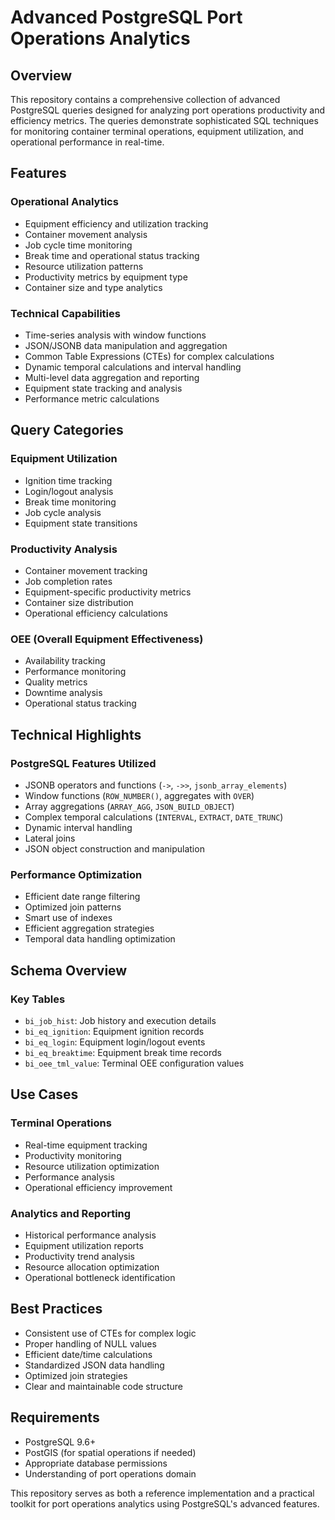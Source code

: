 # Advanced PostgreSQL Port Operations Analytics

## Overview
This repository contains a comprehensive collection of advanced PostgreSQL queries designed for analyzing port operations productivity and efficiency metrics. The queries demonstrate sophisticated SQL techniques for monitoring container terminal operations, equipment utilization, and operational performance in real-time.

## Features

### Operational Analytics
- Equipment efficiency and utilization tracking
- Container movement analysis
- Job cycle time monitoring
- Break time and operational status tracking
- Resource utilization patterns
- Productivity metrics by equipment type
- Container size and type analytics

### Technical Capabilities
- Time-series analysis with window functions
- JSON/JSONB data manipulation and aggregation
- Common Table Expressions (CTEs) for complex calculations
- Dynamic temporal calculations and interval handling
- Multi-level data aggregation and reporting
- Equipment state tracking and analysis
- Performance metric calculations

## Query Categories

### Equipment Utilization
- Ignition time tracking
- Login/logout analysis
- Break time monitoring
- Job cycle analysis
- Equipment state transitions

### Productivity Analysis
- Container movement tracking
- Job completion rates
- Equipment-specific productivity metrics
- Container size distribution
- Operational efficiency calculations

### OEE (Overall Equipment Effectiveness)
- Availability tracking
- Performance monitoring
- Quality metrics
- Downtime analysis
- Operational status tracking

## Technical Highlights

### PostgreSQL Features Utilized
- JSONB operators and functions (`->`, `->>`, `jsonb_array_elements`)
- Window functions (`ROW_NUMBER()`, aggregates with `OVER`)
- Array aggregations (`ARRAY_AGG`, `JSON_BUILD_OBJECT`)
- Complex temporal calculations (`INTERVAL`, `EXTRACT`, `DATE_TRUNC`)
- Dynamic interval handling
- Lateral joins
- JSON object construction and manipulation

### Performance Optimization
- Efficient date range filtering
- Optimized join patterns
- Smart use of indexes
- Efficient aggregation strategies
- Temporal data handling optimization

## Schema Overview

### Key Tables
- `bi_job_hist`: Job history and execution details
- `bi_eq_ignition`: Equipment ignition records
- `bi_eq_login`: Equipment login/logout events
- `bi_eq_breaktime`: Equipment break time records
- `bi_oee_tml_value`: Terminal OEE configuration values

## Use Cases

### Terminal Operations
- Real-time equipment tracking
- Productivity monitoring
- Resource utilization optimization
- Performance analysis
- Operational efficiency improvement

### Analytics and Reporting
- Historical performance analysis
- Equipment utilization reports
- Productivity trend analysis
- Resource allocation optimization
- Operational bottleneck identification

## Best Practices
- Consistent use of CTEs for complex logic
- Proper handling of NULL values
- Efficient date/time calculations
- Standardized JSON data handling
- Optimized join strategies
- Clear and maintainable code structure

## Requirements
- PostgreSQL 9.6+
- PostGIS (for spatial operations if needed)
- Appropriate database permissions
- Understanding of port operations domain

This repository serves as both a reference implementation and a practical toolkit for port operations analytics using PostgreSQL's advanced features. 
